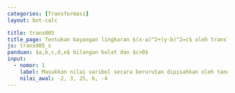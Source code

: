 ```yaml
---
categories: [Transformasi]
layout: bot-calc

title: trans005
title_page: Tentukan bayangan lingkaran $(x-a)^2+(y-b)^2=c$ oleh translasi $T=(d,e)$
js: trans005_s
panduan: $a,b,c,d,e$ bilangan bulat dan $c>0$
input:
  - nomor: 1
    label: Masukkan nilai varibel secara berurutan dipisahkan oleh tanda koma
    nilai_awal: -2, 3, 25, 6, -4
---
```

